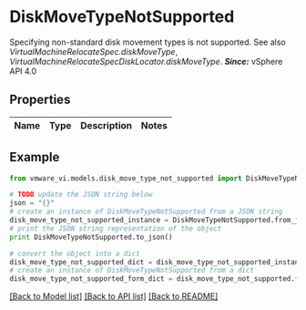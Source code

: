 # DiskMoveTypeNotSupported

Specifying non-standard disk movement types is not supported.  See also *VirtualMachineRelocateSpec.diskMoveType*, *VirtualMachineRelocateSpecDiskLocator.diskMoveType*.  ***Since:*** vSphere API 4.0 

## Properties
Name | Type | Description | Notes
------------ | ------------- | ------------- | -------------

## Example

```python
from vmware_vi.models.disk_move_type_not_supported import DiskMoveTypeNotSupported

# TODO update the JSON string below
json = "{}"
# create an instance of DiskMoveTypeNotSupported from a JSON string
disk_move_type_not_supported_instance = DiskMoveTypeNotSupported.from_json(json)
# print the JSON string representation of the object
print DiskMoveTypeNotSupported.to_json()

# convert the object into a dict
disk_move_type_not_supported_dict = disk_move_type_not_supported_instance.to_dict()
# create an instance of DiskMoveTypeNotSupported from a dict
disk_move_type_not_supported_form_dict = disk_move_type_not_supported.from_dict(disk_move_type_not_supported_dict)
```
[[Back to Model list]](../README.md#documentation-for-models) [[Back to API list]](../README.md#documentation-for-api-endpoints) [[Back to README]](../README.md)


